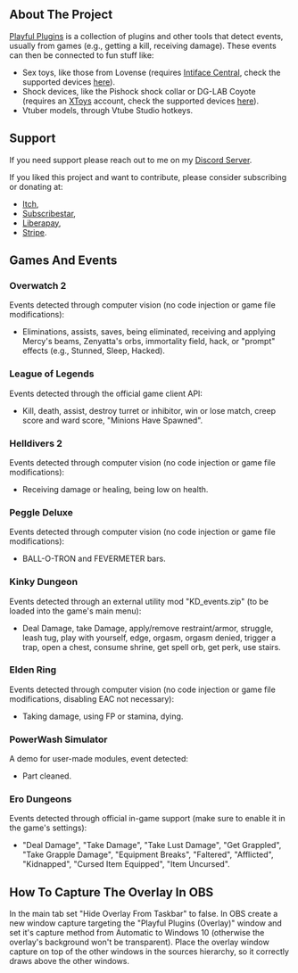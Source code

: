 ## About The Project

[Playful Plugins](https://furimanejo.itch.io/playful-plugins) is a collection of plugins and other tools that detect events, usually from games (e.g., getting a kill, receiving damage). These events can then be connected to fun stuff like:
* Sex toys, like those from Lovense (requires [Intiface Central](https://intiface.com/central/?ref=playfulplugins), check the supported devices [here](https://iostindex.com/?filter0ButtplugSupport=4?ref=playfulplugins)).
* Shock devices, like the Pishock shock collar or DG-LAB Coyote (requires an [XToys](https://xtoys.app/) account, check the supported devices [here](https://iostindex.com/?filter0Availability=Available,DIY&filter1Connection=Digital&filter2XToysSupport=1&filter3Features=OutputsEstim)).
* Vtuber models, through Vtube Studio hotkeys.
   
## Support
If you need support please reach out to me on my [Discord Server](https://discord.gg/HswJa4tDMf).

If you liked this project and want to contribute, please consider subscribing or donating at:
* [Itch](https://furimanejo.itch.io/playful-plugins),
* [Subscribestar](https://subscribestar.adult/furimanejo),
* [Liberapay](https://liberapay.com/Furimanejo/),
* [Stripe](https://donate.stripe.com/7sI3eZcExdGrc5WeUU).

## Games And Events
### Overwatch 2
Events detected through computer vision (no code injection or game file modifications): 
* Eliminations, assists, saves, being eliminated, receiving and applying Mercy's beams, Zenyatta's orbs, immortality field, hack, or "prompt" effects (e.g., Stunned, Sleep, Hacked).

### League of Legends
Events detected through the official game client API: 
* Kill, death, assist, destroy turret or inhibitor, win or lose match, creep score and ward score, "Minions Have Spawned".

### Helldivers 2
Events detected through computer vision (no code injection or game file modifications): 
* Receiving damage or healing, being low on health.

### Peggle Deluxe
Events detected through computer vision (no code injection or game file modifications): 
* BALL-O-TRON and FEVERMETER bars.

### Kinky Dungeon
Events detected through an external utility mod "KD_events.zip" (to be loaded into the game's main menu): 
* Deal Damage, take Damage, apply/remove restraint/armor, struggle, leash tug, play with yourself, edge, orgasm, orgasm denied, trigger a trap, open a chest, consume shrine, get spell orb, get perk, use stairs.

### Elden Ring
Events detected through computer vision (no code injection or game file modifications, disabling EAC not necessary): 
* Taking damage, using FP or stamina, dying.

### PowerWash Simulator
A demo for user-made modules, event detected: 
* Part cleaned.

### Ero Dungeons
Events detected through official in-game support (make sure to enable it in the game's settings): 
* "Deal Damage", "Take Damage", "Take Lust Damage", "Get Grappled", "Take Grapple Damage", "Equipment Breaks", "Faltered", "Afflicted", "Kidnapped", "Cursed Item Equipped", "Item Uncursed".

## How To Capture The Overlay In OBS
In the main tab set "Hide Overlay From Taskbar" to false. In OBS create a new window capture targeting the "Playful Plugins (Overlay)" window and set it's capture method from Automatic to Windows 10 (otherwise the overlay's background won't be transparent). Place the overlay window capture on top of the other windows in the sources hierarchy, so it correctly draws above the other windows.


